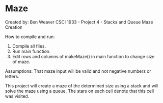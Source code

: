 # Maze

Created by: Ben Weaver
CSCI 1933 - Project 4 - Stacks and Queue Maze Creation

How to compile and run: 
1. Compile all files.
2. Run main function.
3. Edit rows and columns of makeMaze() in main function to change size of maze.

Assumptions: That maze input will be valid and not negative numbers or letters.

This project will create a maze of the determined size using a stack and will solve the maze using a queue.
The stars on each cell denote that this cell was visited. 
